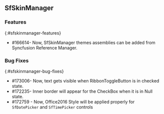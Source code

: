 ## SfSkinManager

### Features
{:#sfskinmanager-features} 

* \#166614- Now, SfSkinManager themes assemblies can be added from Syncfusion Reference Manager.

### Bug Fixes
{:#sfskinmanager-bug-fixes} 

* \#173006- Now, text gets visible when RibbonToggleButton is in checked state.
* \#172235- Inner border will appear for the CheckBox when it is in Null state.
* \#172759 - Now, Office2016 Style will be applied properly for `SfDatePicker` and `SfTimePicker` controls
